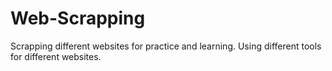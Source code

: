 # Web-Scrapping
Scrapping different websites for practice and learning. Using different tools for different websites.
